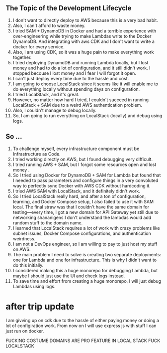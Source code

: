 ## The Topic of the Development Lifecycle

1. I don't want to directly deploy to AWS because this is a very bad habit.
2. Also, I can't afford to waste money.
3. I tried SAM + DynamoDB in Docker and had a terrible experience with over-engineering while trying to make Lambdas write to the Docker DynamoDB. And integrating with aws CDK and I don't want to write a docker for every service.
4. Also, I am using CDK, so it was a huge pain to make everything work together.
5. I tried deploying DynamoDB and running Lambda locally, but I lost money and had to do a lot of configuration, and it still didn't work. I stopped becouse I lost money and I fear I will forgot it open.
6. I can't just deploy every time due to the hassle and cost.
7. I am going to choose LocalStack since it seems like it will enable me to do everything locally without spending days on configuration.
8. I tried LocalStack, and it's great.
9. However, no matter how hard I tried, I couldn't succeed in running LocalStack + SAM due to a weird AWS authentication problem.
10. Also, I couldn't manage to debug locally.
11. So, I am going to run everything on LocalStack (locally) and debug using logs.

## So ...

1. To challenge myself, every infrastructure component must be Infrastructure as Code.
2. I tried working directly on AWS, but I found debugging very difficult.
3. I tried running AWS + SAM, but I forgot some resources open and lost money .
4. So I tried using Docker for DynamoDB + SAM for Lambda but found that I needed to pass parameters and configure things in a very convoluted way to perfectly sync Docker with AWS CDK without hardcoding it.
5. I tried AWS SAM with LocalStack, and it definitely didn't work.
6. So I tried LocalStack really hard, and after a ton of configuration, learning, and Docker Compose setup, I also failed to use it with SAM local. The final straw was that I couldn't have the same domain for testing—every time, I got a new domain for API Gateway yet still due to networking shananigens I don't understand the lambdas would add random stuff to the domain name.
7. I learned that LocalStack requires a lot of work with crazy problems like subnet issues, Docker Compose configurations, and authentication weirdness.
8. I am not a DevOps engineer, so I am willing to pay to just host my stuff on AWS.
9. The main problem I need to solve is creating two separate deployments: one for Lambda and one for infrastructure. This is why I didn't want to do this initially.
10. I considered making this a huge monorepo for debugging Lambda, but maybe I should just use the UI and check logs instead.
11. To save time and effort from creating a huge monorepo, I will just debug Lambdas using logs.

# after trip update

I am givving up on cdk due to the hassle of either paying money or doing a lot of configiration work. From now on I will use express js with stuff I can just run on docker.

FUCKING COSTUME DOMAINS ARE PRO FEATURE IN LOCAL STACK
FUCK LOCALSTACK
